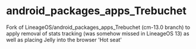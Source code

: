 # android_packages_apps_Trebuchet

Fork of LineageOS/android_packages_apps_Trebuchet (cm-13.0 branch) to apply removal of stats tracking 
(was somehow missed in LineageOS 13) as well as placing Jelly into the browser 'Hot seat'
